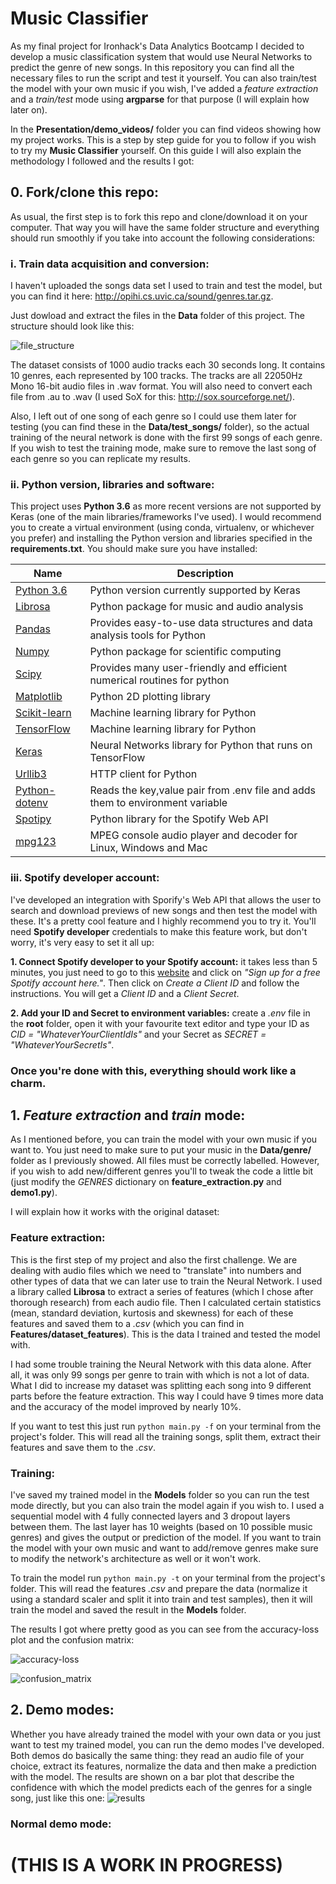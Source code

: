 # Music Classifier

As my final project for Ironhack's Data Analytics Bootcamp I decided to develop a music classification system that would use Neural Networks to predict the genre of new songs. In this repository you can find all the necessary files to run the script and test it yourself. You can also train/test the model with your own music if you wish, I've added a *feature extraction* and a *train/test* mode using **argparse** for that purpose (I will explain how later on).

In the **Presentation/demo_videos/** folder you can find videos showing how my project works. This is a step by step guide for you to follow if you wish to try my **Music Classifier** yourself. On this guide I will also explain the methodology I followed and the results I got:

## 0. Fork/clone this repo:
As usual, the first step is to fork this repo and clone/download it on your computer. That way you will have the same folder structure and everything should run smoothly if you take into account the following considerations:

### i. Train data acquisition and conversion:

I haven't uploaded the songs data set I used to train and test the model, but you can find it here: http://opihi.cs.uvic.ca/sound/genres.tar.gz.

Just dowload and extract the files in the **Data** folder of this project. The structure should look like this:

![file_structure](./for_md/0_file_structure.png)

The dataset consists of 1000 audio tracks each 30 seconds long. It contains 10 genres, each represented by 100 tracks. The tracks are all 22050Hz Mono 16-bit audio files in .wav format. You will also need to convert each file from .au to .wav (I used SoX for this: http://sox.sourceforge.net/).

Also, I left out of one song of each genre so I could use them later for testing (you can find these in the **Data/test_songs/** folder), so the actual training of the neural network is done with the first 99 songs of each genre. If you wish to test the training mode, make sure to remove the last song of each genre so you can replicate my results.

### ii. Python version, libraries and software:

This project uses **Python 3.6** as more recent versions are not supported by Keras (one of the main libraries/frameworks I've used). I would recommend you to create a virtual environment (using conda, virtualenv, or whichever you prefer) and installing the Python version and libraries specified in the **requirements.txt**. You should make sure you have installed:

|  Name 	|  Description 	|
|---	|---	|
|   [Python 3.6](https://www.python.org/downloads/release/python-369/)	|   Python version currently supported by Keras	|
|   [Librosa](https://librosa.github.io/librosa/)	|   Python package for music and audio analysis	|
|   [Pandas](https://pandas.pydata.org/)	|   Provides easy-to-use data structures and data analysis tools for Python	|
|  [Numpy](https://numpy.org/)	|   Python package for scientific computing	|
|   [Scipy](https://www.scipy.org/)	|   Provides many user-friendly and efficient numerical routines for python 	|
|   [Matplotlib](https://matplotlib.org/)	|   Python 2D plotting library	|
|   [Scikit-learn](https://scikit-learn.org/stable/)	|   Machine learning library for Python	|
|   [TensorFlow](https://www.tensorflow.org/)	|   Machine learning library for Python	|
|   [Keras](https://keras.io/)	|   Neural Networks library for Python that runs on TensorFlow	|
|   [Urllib3](https://urllib3.readthedocs.io/en/latest/)	|   HTTP client for Python	|
|   [Python-dotenv](https://pypi.org/project/python-dotenv/)	|   Reads the key,value pair from .env file and adds them to environment variable	|
|   [Spotipy](https://spotipy.readthedocs.io/en/latest/)	|   Python library for the Spotify Web API	|
|   [mpg123](https://www.mpg123.de/index.shtml)	|   MPEG console audio player and decoder for Linux, Windows and Mac	|

### iii. Spotify developer account:

I've developed an integration with Sporify's Web API that allows the user to search and download previews of new songs and then test the model with these. It's a pretty cool feature and I highly recommend you to try it. You'll need **Spotify developer** credentials to make this feature work, but don't worry, it's very easy to set it all up:

**1. Connect Spotify developer to your Spotify account:** it takes less than 5 minutes, you just need to go to this [website](https://developer.spotify.com/dashboard/) and click on *"Sign up for a free Spotify account here."*. Then click on *Create a Client ID* and follow the instructions. You will get a *Client ID* and a *Client Secret*.

**2. Add your ID and Secret to environment variables:** create a *.env* file in the **root** folder, open it with your favourite text editor and type your ID as *CID = "WhateverYourClientIdIs"* and your Secret as *SECRET = "WhateverYourSecretIs"*.

### Once you're done with this, everything should work like a charm.

## 1. *Feature extraction* and *train* mode:

As I mentioned before, you can train the model with your own music if you want to. You just need to make sure to put your music in the **Data/genre/** folder as I previously showed. All files must be correctly labelled. However, if you wish to add new/different genres you'll to tweak the code a little bit (just modify the *GENRES* dictionary on **feature_extraction.py** and **demo1.py**).

I will explain how it works with the original dataset:

### Feature extraction:

This is the first step of my project and also the first challenge. We are dealing with audio files which we need to "translate" into numbers and other types of data that we can later use to train the Neural Network. I used a library called **Librosa** to extract a series of features (which I chose after thorough research) from each audio file. Then I calculated certain statistics (mean, standard deviation, kurtosis and skewness) for each of these features and saved them to a *.csv* (which you can find in **Features/dataset_features**). This is the data I trained and tested the model with.

I had some trouble training the Neural Network with this data alone. After all, it was only 99 songs per genre to train with which is not a lot of data. What I did to increase my dataset was splitting each song into 9 different parts before the feature extraction. This way I could have 9 times more data and the accuracy of the model improved by nearly 10%.

If you want to test this just run <code>python main.py -f</code> on your terminal from the project's folder. This will read all the training songs, split them, extract their features and save them to the *.csv*.

### Training:

I've saved my trained model in the **Models** folder so you can run the test mode directly, but you can also train the model again if you wish to. I used a sequential model with 4 fully connected layers and 3 dropout layers between them. The last layer has 10 weights (based on 10 possible music genres) and gives the output or prediction of the model. If you want to train the model with your own music and want to add/remove genres make sure to modify the network's architecture as well or it won't work.

To train the model run <code>python main.py -t</code> on your terminal from the project's folder. This will read the features *.csv* and prepare the data (normalize it using a standard scaler and split it into train and test samples), then it will train the model and saved the result in the **Models** folder.

The results I got where pretty good as you can see from the accuracy-loss plot and the confusion matrix:

![accuracy-loss](./for_md/1_acc_loss.png)

![confusion_matrix](./for_md/2_conf_matrix.png)

## 2. Demo modes:

Whether you have already trained the model with your own data or you just want to test my trained model, you can run the demo modes I've developed. Both demos do basically the same thing: they read an audio file of your choice, extract its features, normalize the data and then make a prediction with the model. The results are shown on a bar plot that describe the confidence with which the model predicts each of the genres for a single song, just like this one:
![results](./for_md/3_prediction.png)

### Normal demo mode:


# (THIS IS A WORK IN PROGRESS)





